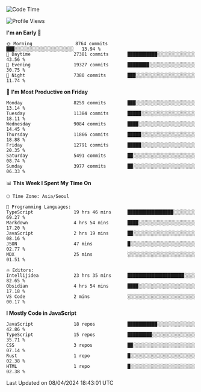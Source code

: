 <!--START_SECTION:waka-->
![Code Time](http://img.shields.io/badge/Code%20Time-5%2C874%20hrs%2053%20mins-blue)

![Profile Views](http://img.shields.io/badge/Profile%20Views-1-blue)

**I'm an Early 🐤** 

```text
🌞 Morning                8764 commits        ███░░░░░░░░░░░░░░░░░░░░░░   13.94 % 
🌆 Daytime                27381 commits       ███████████░░░░░░░░░░░░░░   43.56 % 
🌃 Evening                19327 commits       ████████░░░░░░░░░░░░░░░░░   30.75 % 
🌙 Night                  7380 commits        ███░░░░░░░░░░░░░░░░░░░░░░   11.74 % 
```
📅 **I'm Most Productive on Friday** 

```text
Monday                   8259 commits        ███░░░░░░░░░░░░░░░░░░░░░░   13.14 % 
Tuesday                  11384 commits       █████░░░░░░░░░░░░░░░░░░░░   18.11 % 
Wednesday                9084 commits        ████░░░░░░░░░░░░░░░░░░░░░   14.45 % 
Thursday                 11866 commits       █████░░░░░░░░░░░░░░░░░░░░   18.88 % 
Friday                   12791 commits       █████░░░░░░░░░░░░░░░░░░░░   20.35 % 
Saturday                 5491 commits        ██░░░░░░░░░░░░░░░░░░░░░░░   08.74 % 
Sunday                   3977 commits        ██░░░░░░░░░░░░░░░░░░░░░░░   06.33 % 
```


📊 **This Week I Spent My Time On** 

```text
🕑︎ Time Zone: Asia/Seoul

💬 Programming Languages: 
TypeScript               19 hrs 46 mins      █████████████████░░░░░░░░   69.27 % 
Markdown                 4 hrs 54 mins       ████░░░░░░░░░░░░░░░░░░░░░   17.20 % 
JavaScript               2 hrs 19 mins       ██░░░░░░░░░░░░░░░░░░░░░░░   08.16 % 
JSON                     47 mins             █░░░░░░░░░░░░░░░░░░░░░░░░   02.77 % 
MDX                      25 mins             ░░░░░░░░░░░░░░░░░░░░░░░░░   01.51 % 

🔥 Editors: 
Intellijidea             23 hrs 35 mins      █████████████████████░░░░   82.65 % 
Obsidian                 4 hrs 54 mins       ████░░░░░░░░░░░░░░░░░░░░░   17.18 % 
VS Code                  2 mins              ░░░░░░░░░░░░░░░░░░░░░░░░░   00.17 % 
```

**I Mostly Code in JavaScript** 

```text
JavaScript               18 repos            ███████████░░░░░░░░░░░░░░   42.86 % 
TypeScript               15 repos            █████████░░░░░░░░░░░░░░░░   35.71 % 
CSS                      3 repos             ██░░░░░░░░░░░░░░░░░░░░░░░   07.14 % 
Rust                     1 repo              █░░░░░░░░░░░░░░░░░░░░░░░░   02.38 % 
HTML                     1 repo              █░░░░░░░░░░░░░░░░░░░░░░░░   02.38 % 
```




 Last Updated on 08/04/2024 18:43:01 UTC
<!--END_SECTION:waka-->
